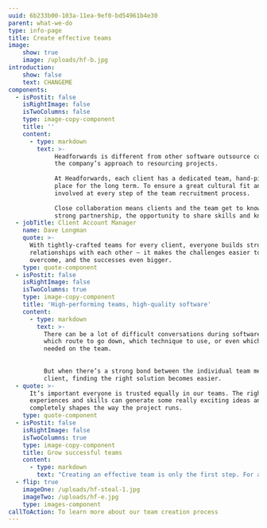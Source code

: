 ```yaml
---
uuid: 6b233b00-103a-11ea-9ef0-bd54961b4e30
parent: what-we-do
type: info-page
title: Create effective teams
image:
    show: true
    image: /uploads/hf-b.jpg
introduction:
    show: false
    text: CHANGEME
components:
  - isPostit: false
    isRightImage: false
    isTwoColumns: false
    type: image-copy-component
    title: ''
    content:
      - type: markdown
        text: >-
             Headforwards is different from other software outsource companies – and a big part of that difference is
             the company’s approach to resourcing projects.
             
             At Headforwards, each client has a dedicated team, hand-picked to meet the client’s specific needs, and in
             place for the long term. To ensure a great cultural fit and a great start to the relationship, clients are
             involved at every step of the team recruitment process.
             
             Close collaboration means clients and the team get to know each other better every day, resulting in a
             strong partnership, the opportunity to share skills and knowledge, and a high quality of delivered software.
  - jobTitle: Client Account Manager
    name: Dave Longman
    quote: >-
      With tightly-crafted teams for every client, everyone builds strong
      relationships with each other – it makes the challenges easier to
      overcome, and the successes even bigger.
    type: quote-component
  - isPostit: false
    isRightImage: false
    isTwoColumns: true
    type: image-copy-component
    title: 'High-performing teams, high-quality software'
    content:
      - type: markdown
        text: >-
          There can be a lot of difficult conversations during software development;
          which route to go down, which technique to use, or even which skills are
          needed on the team.
    
    
          But when there’s a strong bond between the individual team members and the
          client, finding the right solution becomes easier.
  - quote: >-
      It’s important everyone is trusted equally in our teams. The right mix of
      experiences and skills can generate some really exciting ideas and it
      completely shapes the way the project runs.
    type: quote-component
  - isPostit: false
    isRightImage: false
    isTwoColumns: true
    type: image-copy-component
    title: Grow successful teams
    content:
      - type: markdown
        text: "Creating an effective team is only the first step. For a team to thrive, individual members must work closely together to reach their goals.\rHeadforwards takes an Agile approach to development, using techniques like pair programming and mob programming to bring team members together, share knowledge and skills, and ultimately deliver high quality software, fast.\n\n\rAt the same time, each team’s scrum master is there to keep up morale, encourage team cohesion and ensure the team is maximising its potential."
  - flip: true
    imageOne: /uploads/hf-steal-1.jpg
    imageTwo: /uploads/hf-e.jpg
    type: images-component
callToAction: To learn more about our team creation process
---
```


